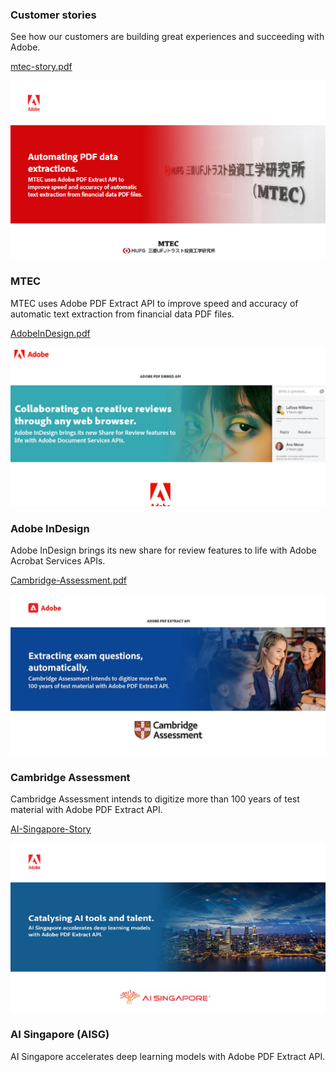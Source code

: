 <TitleBlock slots="heading, text" theme="lightest" className="titleBlock-align-left" id="customer" />

### Customer stories

See how our customers are building great experiences and succeeding with Adobe.

<ResourceCard slots="link, image, heading,text" width="25%" theme="lightest"  className='useCaseCard card-heading-size' isCustomStories/>

[mtec-story.pdf](../resources/mtec-story.pdf)

![EMPTY_ALT](../images/mtec.png)

### MTEC

MTEC uses Adobe PDF Extract API to improve speed and accuracy of automatic text extraction from financial data PDF files.

<ResourceCard slots="link, image, heading, text " width="25%" theme="lightest" className='useCaseCard card-heading-size' isCustomStories/>

[AdobeInDesign.pdf](../resources/AdobeInDesign.pdf)

![EMPTY_ALT](../images/AdobeInDesign.png)

### Adobe InDesign

Adobe InDesign brings its new share for review features to life with Adobe Acrobat Services APIs.

<ResourceCard slots="link, image, heading,text" width="25%" theme="lightest" className='useCaseCard card-heading-size hme-custom-header' isCustomStories/>

[Cambridge-Assessment.pdf](../resources/Cambridge-Assessment.pdf)

![EMPTY_ALT](../images/Cambridge-Assessment.jpeg)

### Cambridge Assessment

Cambridge Assessment intends to digitize more than 100 years of test material with Adobe PDF Extract API.

<ResourceCard slots="link, image, heading,text" width="25%" theme="lightest" className='useCaseCard card-heading-size' isCustomStories/>

[AI-Singapore-Story](../resources/AI-Singapore-Story.pdf)

![EMPTY_ALT](../images/AISingapore.png)

### AI Singapore (AISG)

AI Singapore accelerates deep learning models with Adobe PDF Extract API.

